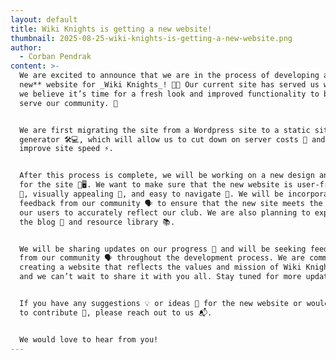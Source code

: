 ```yaml
---
layout: default
title: Wiki Knights is getting a new website!
thumbnail: 2025-08-25-wiki-knights-is-getting-a-new-website.png
author:
  - Corban Pendrak
content: >-
  We are excited to announce that we are in the process of developing a **brand
  new** website for _Wiki Knights_! 🚀✨ Our current site has served us well, but
  we believe it’s time for a fresh look and improved functionality to better
  serve our community. 🌟


  We are first migrating the site from a Wordpress site to a static site
  generator 🛠️💻, which will allow us to cut down on server costs 💸 and
  improve site speed ⚡.


  After this process is complete, we will be working on a new design and layout
  for the site 🎨🖥️. We want to make sure that the new website is user-friendly
  🤝, visually appealing 👀, and easy to navigate 🧭. We will be incorporating
  feedback from our community 🗣️ to ensure that the new site meets the needs of
  our users to accurately reflect our club. We are also planning to expand on
  the blog 📝 and resource library 📚.


  We will be sharing updates on our progress 📢 and will be seeking feedback
  from our community 🗣️ throughout the development process. We are committed to
  creating a website that reflects the values and mission of Wiki Knights 🛡️,
  and we can’t wait to share it with you all. Stay tuned for more updates! 🔔


  If you have any suggestions 💡 or ideas 💭 for the new website or would like
  to contribute 🤝, please reach out to us 📬.


  We would love to hear from you!
---
```


